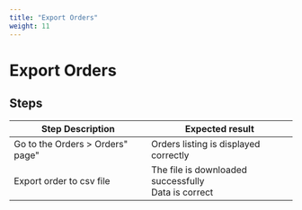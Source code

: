 ```yaml
---
title: "Export Orders"
weight: 11
---
```


# Export Orders
## Steps
| Step Description | Expected result |
| ----- | ----- |
| Go to the Orders > Orders" page" | Orders listing is displayed correctly |
| Export order to csv file | The file is downloaded successfully<br>Data is correct |
